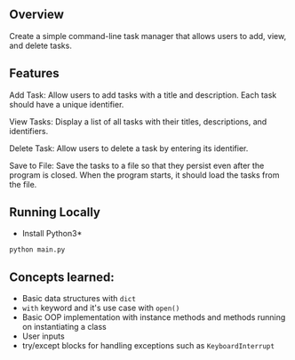 ## Overview
Create a simple command-line task manager that allows users to add, view, and delete tasks.

## Features
Add Task: Allow users to add tasks with a title and description. Each task should have a unique identifier.

View Tasks: Display a list of all tasks with their titles, descriptions, and identifiers.

Delete Task: Allow users to delete a task by entering its identifier.

Save to File: Save the tasks to a file so that they persist even after the program is closed. When the program starts, it should load the tasks from the file.

## Running Locally
- Install Python3*

```
python main.py
```
## Concepts learned:
- Basic data structures with `dict` 
- `with` keyword and it's use case with `open()`
- Basic OOP implementation with instance methods and methods running on instantiating a class
- User inputs
- try/except blocks for handling exceptions such as `KeyboardInterrupt` 
